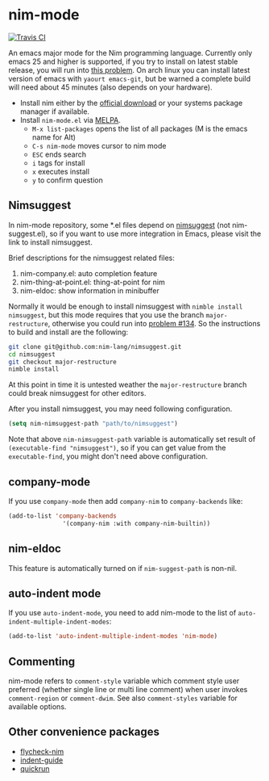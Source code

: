 nim-mode
===========

[![Travis CI](https://travis-ci.org/nim-lang/nim-mode.svg?branch=master)](https://travis-ci.org/nim-lang/nim-mode)

An emacs major mode for the Nim programming language. Currently only emacs 25 and higher is supported, if you try to install on latest stable release, you will run into [this problem](https://github.com/nim-lang/nim-mode/issues/100). On arch linux you can install latest version of emacs with `yaourt emacs-git`, but be warned a complete build will need about 45 minutes (also depends on your hardware).

* Install nim either by the [official download](http://nim-lang.org/download.html) or your systems package manager if available.
* Install `nim-mode.el` via [MELPA](https://melpa.org/#/getting-started).
  * `M-x list-packages`  opens the list of all packages (M is the emacs name for Alt)
  * `C-s nim-mode`       moves cursor to nim mode
  * `ESC`                ends search
  * `i`                  tags for install
  * `x`                  executes install
  * `y`                  to confirm question

## Nimsuggest

In nim-mode repository, some *.el files depend on
[nimsuggest](https://github.com/nim-lang/nimsuggest) (not
nim-suggest.el), so if you want to use more integration in Emacs,
please visit the link to install nimsuggest.

Brief descriptions for the nimsuggest related files:
  1. nim-company.el: auto completion feature
  2. nim-thing-at-point.el: thing-at-point for nim
  3. nim-eldoc: show information in minibuffer

Normally it would be enough to install nimsuggest with `nimble install nimsuggest`, but this mode requires that you use the branch `major-restructure`, otherwise you could run into [problem #134](https://github.com/nim-lang/nim-mode/issues/134). So the instructions to build and install are the following:

```bash
git clone git@github.com:nim-lang/nimsuggest.git
cd nimsuggest
git checkout major-restructure
nimble install
```

At this point in time it is untested weather the `major-restructure` branch could break nimsuggest for other editors.

After you install nimsuggest, you may need following configuration.

```el
(setq nim-nimsuggest-path "path/to/nimsuggest")
```

Note that above `nim-nimsuggest-path` variable is automatically set
result of `(executable-find "nimsuggest")`, so if you can get value from
 the `executable-find`, you might don't need above configuration.

## company-mode
If you use `company-mode` then add `company-nim` to `company-backends` like:
```el
(add-to-list 'company-backends
               '(company-nim :with company-nim-builtin))
```

## nim-eldoc
This feature is automatically turned on if `nim-suggest-path` is non-nil.

## auto-indent mode
If you use `auto-indent-mode`, you need to add nim-mode to the list of
`auto-indent-multiple-indent-modes`:
```el
(add-to-list 'auto-indent-multiple-indent-modes 'nim-mode)
```

## Commenting
nim-mode refers to `comment-style` variable which comment style user
preferred (whether single line or multi line comment) when user invokes
`comment-region` or `comment-dwim`. See also `comment-styles` variable
for available options.

## Other convenience packages
- [flycheck-nim](https://github.com/ALSchwalm/flycheck-nim)
- [indent-guide](https://github.com/zk-phi/indent-guide)
- [quickrun](https://github.com/syohex/emacs-quickrun)
